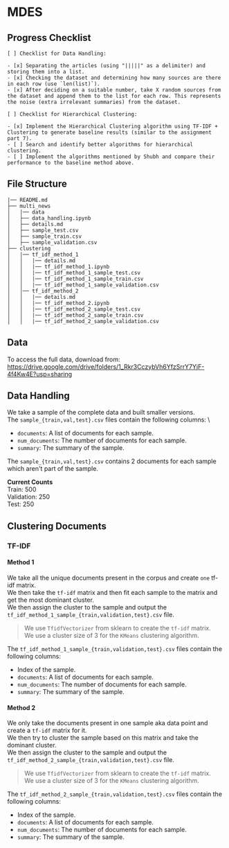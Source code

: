 # MDES

## Progress Checklist

```
[ ] Checklist for Data Handling:

- [x] Separating the articles (using "|||||" as a delimiter) and storing them into a list.
- [x] Checking the dataset and determining how many sources are there in each row (use `len(list)`).
- [x] After deciding on a suitable number, take X random sources from the dataset and append them to the list for each row. This represents the noise (extra irrelevant summaries) from the dataset.

[ ] Checklist for Hierarchical Clustering:

- [x] Implement the Hierarchical Clustering algorithm using TF-IDF + Clustering to generate baseline results (similar to the assignment part 7).
- [ ] Search and identify better algorithms for hierarchical clustering.
- [ ] Implement the algorithms mentioned by Shubh and compare their performance to the baseline method above.
```

## File Structure

```
|── README.md
├── multi_news
│   |── data
│   ├── data_handling.ipynb
│   ├── details.md
│   ├── sample_test.csv
│   ├── sample_train.csv
│   ├── sample_validation.csv
├── clustering
│   |── tf_idf_method_1
│   │   |── details.md
│   │   |── tf_idf_method_1.ipynb
│   │   |── tf_idf_method_1_sample_test.csv
│   │   |── tf_idf_method_1_sample_train.csv
│   │   |── tf_idf_method_1_sample_validation.csv
│   │── tf_idf_method_2
│   │   |── details.md
│   │   |── tf_idf_method_2.ipynb
│   │   |── tf_idf_method_2_sample_test.csv
│   │   |── tf_idf_method_2_sample_train.csv
│   │   |── tf_idf_method_2_sample_validation.csv
```


## Data

To access the full data, download from: https://drive.google.com/drive/folders/1_Rkr3CczybVh6YfzSrrY7YjF-4f4Kw4E?usp=sharing

## Data Handling

We take a sample of the complete data and built smaller versions. \
The `sample_{train,val,test}.csv` files contain the following columns: \
- `documents`: A list of documents for each sample.
- `num_documents`: The number of documents for each sample.
- `summary`: The summary of the sample.

The `sample_{train,val,test}.csv` contains 2 documents for each sample which aren't part of the sample.

**Current Counts** \
Train: 500 \
Validation: 250 \
Test: 250

## Clustering Documents

### TF-IDF

#### Method 1

We take all the unique documents present in the corpus and create `one` tf-idf matrix. \
We then take the `tf-idf` matrix and then fit each sample to the matrix and get the most dominant cluster. \
We then assign the cluster to the sample and output the `tf_idf_method_1_sample_{train,validation,test}.csv` file.

> We use `TfidfVectorizer` from sklearn to create the `tf-idf` matrix. \
> We use a cluster size of 3 for the `KMeans` clustering algorithm.

The `tf_idf_method_1_sample_{train,validation,test}.csv` files contain the following columns:
- Index of the sample.
- `documents`: A list of documents for each sample.
- `num_documents`: The number of documents for each sample.
- `summary`: The summary of the sample.

#### Method 2

We only take the documents present in one sample aka data point and create a `tf-idf` matrix for it. \
We then try to cluster the sample based on this matrix and take the dominant cluster. \
We then assign the cluster to the sample and output the `tf_idf_method_2_sample_{train,validation,test}.csv` file.

> We use `TfidfVectorizer` from sklearn to create the `tf-idf` matrix. \
> We use a cluster size of 3 for the `KMeans` clustering algorithm.

The `tf_idf_method_2_sample_{train,validation,test}.csv` files contain the following columns:
- Index of the sample.
- `documents`: A list of documents for each sample.
- `num_documents`: The number of documents for each sample.
- `summary`: The summary of the sample.